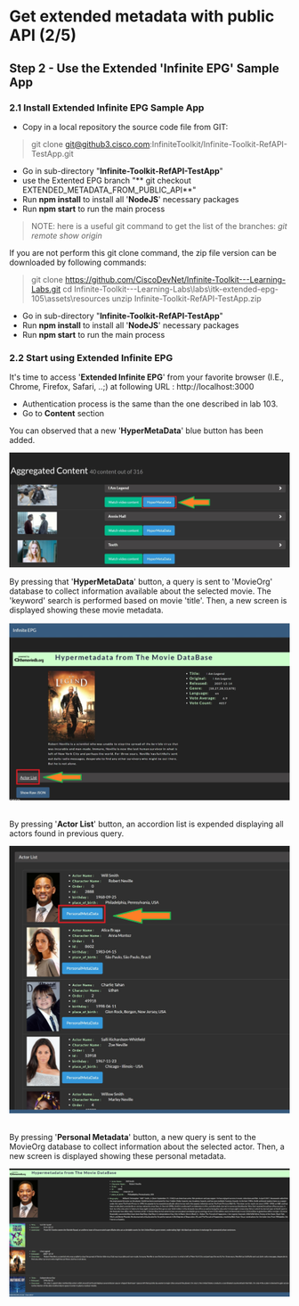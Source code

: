 #  Get extended metadata with public API (2/5)


## Step 2 - Use the Extended 'Infinite EPG' Sample App

### 2.1 Install Extended Infinite EPG Sample App

-  Copy in a local repository the source code file from GIT:

> git clone git@github3.cisco.com:InfiniteToolkit/Infinite-Toolkit-RefAPI-TestApp.git

- Go in sub-directory "**Infinite-Toolkit-RefAPI-TestApp**"
- use the Extented EPG branch "** git checkout EXTENDED_METADATA_FROM_PUBLIC_API**"
- Run **npm install** to install all  '**NodeJS**' necessary packages
- Run **npm start** to run the main process


> NOTE: here is a useful git command to get the list of the branches:
> *git remote show origin*


If you are not perform this git clone command, the zip file version can be downloaded by following commands:

> git clone https://github.com/CiscoDevNet/Infinite-Toolkit---Learning-Labs.git
> cd Infinite-Toolkit---Learning-Labs\labs\itk-extended-epg-105\assets\resources
> unzip Infinite-Toolkit-RefAPI-TestApp.zip
- Go in sub-directory "**Infinite-Toolkit-RefAPI-TestApp**"
- Run **npm install** to install all  '**NodeJS**' necessary packages
- Run **npm start** to run the main process


### 2.2 Start using Extended Infinite EPG

It's time to access '**Extended Infinite EPG**' from your favorite browser (I.E., Chrome, Firefox, Safari, ..;)
at following URL : http://localhost:3000

- Authentication process is the same than the one described in lab 103.
- Go to **Content** section

You can observed that a new '**HyperMetaData**' blue button has been added.

  ![](./assets/images/REF-API-105-03_epg.jpg)<br/>


By pressing that '**HyperMetaData**' button, a query is sent to 'MovieOrg' database to collect information available about the selected movie. The 'keyword' search is performed based on movie 'title'.
Then, a new screen is displayed showing these movie metadata.

  ![](./assets/images/REF-API-105-04_epg.jpg)<br/>
</br>



By pressing '**Actor List**' button, an accordion list is expended displaying all actors found in previous query.

  ![](./assets/images/REF-API-105-05_epg.jpg)<br/>
</br>


By pressing '**Personal Metadata**' button, a new query is sent to the MovieOrg database to collect information about the selected actor.
Then, a new screen is displayed showing these personal metadata.

  ![](./assets/images/REF-API-105-06_epg.jpg)<br/>
</br>